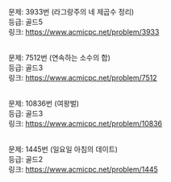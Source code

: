문제: 3933번 (라그랑주의 네 제곱수 정리) <br/>
등급: 골드5 <br/>
링크: https://www.acmicpc.net/problem/3933 <br/>
 <br/>

문제: 7512번 (연속하는 소수의 합) <br/>
등급: 골드3 <br/>
링크: https://www.acmicpc.net/problem/7512 <br/>
 <br/>

문제: 10836번 (여왕벌) <br/>
등급: 골드3 <br/>
링크: https://www.acmicpc.net/problem/10836 <br/>
 <br/>

문제: 1445번 (일요일 아침의 데이트) <br/>
등급: 골드2 <br/>
링크: https://www.acmicpc.net/problem/1445 <br/>
 <br/>
